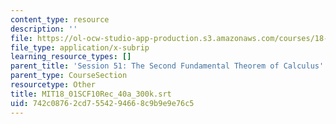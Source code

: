 ```yaml
---
content_type: resource
description: ''
file: https://ol-ocw-studio-app-production.s3.amazonaws.com/courses/18-01sc-single-variable-calculus-fall-2010/742c08762cd7554294668c9b9e9e76c5_MIT18_01SCF10Rec_40a_300k.vtt
file_type: application/x-subrip
learning_resource_types: []
parent_title: 'Session 51: The Second Fundamental Theorem of Calculus'
parent_type: CourseSection
resourcetype: Other
title: MIT18_01SCF10Rec_40a_300k.srt
uid: 742c0876-2cd7-5542-9466-8c9b9e9e76c5
---
```


